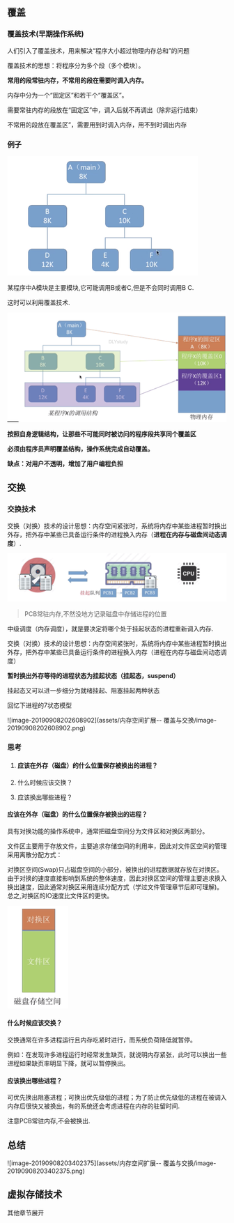 ## 覆盖

### 覆盖技术(早期操作系统)

人们引入了覆盖技术，用来解决“程序大小超过物理内存总和”的问题

覆盖技术的思想：将程序分为多个段（多个模块）。

**常用的段常驻内存，不常用的段在需要时调入内存。**

内存中分为一个“固定区”和若干个“覆盖区”。

需要常驻内存的段放在“固定区”中，调入后就不再调出（除非运行结束）

不常用的段放在覆盖区”，需要用到时调入内存，用不到时调出内存

### 例子

<img src="assets/内存空间扩展-- 覆盖与交换/image-20190908201911756.png" alt="image-20190908201911756" style="zoom:50%;" />



某程序中A模块是主要模块,它可能调用B或者C,但是不会同时调用B C.

这时可以利用覆盖技术.

<img src="assets/内存空间扩展-- 覆盖与交换/image-20190908202053225.png" alt="image-20190908202053225" style="zoom:50%;" />

**按照自身逻辑结构，让那些不可能同时被访问的程序段共享同个覆盖区**

**必须由程序员声明覆盖结构，操作系统完成自动覆盖。**

**缺点：对用户不透明，增加了用户编程负担**

## 交换

### 交换技术

交换（对换）技术的设计思想：内存空间紧张时，系统将内存中某些进程暂时换出外存，把外存中某些已具备运行条件的进程换入内存（**进程在内存与磁盘间动态调度**）.

<img src="assets/内存空间扩展-- 覆盖与交换/image-20190908202347447.png" alt="image-20190908202347447" style="zoom:50%;" />

> PCB常驻内存,不然没地方记录磁盘中存储进程的位置

中级调度（内存调度），就是要决定将哪个处于挂起状态的进程重新调入内存.

交换（对换）技术的设计思想：内存空间紧张时，系统将内存中某些进程暂时换出外存，把外存中某些已具备运行条件的进程换入内存（进程在内存与磁盘间动态调度）

**暂时换出外存等待的进程状态为挂起状态（挂起态，suspend）**

挂起态又可以进一步细分为就绪挂起、阻塞挂起两种状态

回忆下进程的7状态模型

![image-20190908202608902](assets/内存空间扩展-- 覆盖与交换/image-20190908202608902.png)



### 思考

1. #### 应该在外存（磁盘）的什么位置保存被换出的进程？

2. 什么时候应该交换？

3. 应该换出哪些进程？

#### 应该在外存（磁盘）的什么位置保存被换出的进程？

具有对换功能的操作系统中，通常把磁盘空间分为文件区和对换区两部分。

文件区主要用于存放文件，主要追求存储空间的利用率，因此对文件区空间的管理采用离散分配方式：

对换区空间(Swap)只占磁盘空间的小部分，被换出的进程数据就存放在对换区。由于对换的速度直接影响到系统的整体速度，因此对换区空间的管理主要追求换入换出速度，因此通常对换区采用连续分配方式（学过文件管理章节后即可理解)。总之,对换区的IO速度比文件区的更快。

<img src="assets/内存空间扩展-- 覆盖与交换/image-20190908203106088.png" alt="image-20190908203106088" style="zoom:50%;" />

#### 什么时候应该交换？

交换通常在许多进程运行且内存吃紧时进行，而系统负荷降低就暂停。

例如：在发现许多进程运行时经常发生缺页，就说明内存紧张，此时可以换出一些进程如果缺页率明显下降，就可以暂停换出。

#### 应该换出哪些进程？

可优先换出阻塞进程；可换出优先级低的进程；为了防止优先级低的进程在被调入内存后很快又被换出，有的系统还会考虑进程在内存的驻留时间. 

注意PCB常驻内存,不会被换出.

## 总结

![image-20190908203402375](assets/内存空间扩展-- 覆盖与交换/image-20190908203402375.png)



## 虚拟存储技术

其他章节展开

